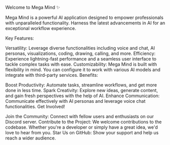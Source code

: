 Welcome to Mega Mind ✨

Mega Mind is a powerful AI application designed to empower professionals with unparalleled functionality. Harness the latest advancements in AI for an exceptional workflow experience.

Key Features:

Versatility: Leverage diverse functionalities including voice and chat, AI personas, visualizations, coding, drawing, calling, and more.
Efficiency: Experience lightning-fast performance and a seamless user interface to tackle complex tasks with ease.
Customizability: Mega Mind is built with flexibility in mind. You can configure it to work with various AI models and integrate with third-party services.
Benefits:

Boost Productivity: Automate tasks, streamline workflows, and get more done in less time.
Spark Creativity: Explore new ideas, generate content, and gain fresh perspectives with the help of AI.
Enhance Communication: Communicate effectively with AI personas and leverage voice chat functionalities.
Get Involved!

Join the Community: Connect with fellow users and enthusiasts on our Discord server.
Contribute to the Project: We welcome contributions to the codebase. Whether you're a developer or simply have a great idea, we'd love to hear from you.
Star Us on GitHub: Show your support and help us reach a wider audience.
